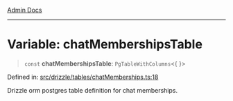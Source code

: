 [Admin Docs](/)

***

# Variable: chatMembershipsTable

> `const` **chatMembershipsTable**: `PgTableWithColumns`\<\{ \}\>

Defined in: [src/drizzle/tables/chatMemberships.ts:18](https://github.com/Sourya07/talawa-api/blob/583d62db9438de398bb9012a4a2617e2cb268b08/src/drizzle/tables/chatMemberships.ts#L18)

Drizzle orm postgres table definition for chat memberships.
